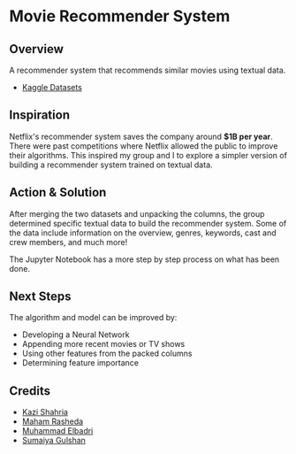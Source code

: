 # Movie Recommender System

## Overview
A recommender system that recommends similar movies using textual data.

- [Kaggle Datasets](https://www.kaggle.com/datasets/tmdb/tmdb-movie-metadata)

## Inspiration
Netflix's recommender system saves the company around **$1B per year**. There were past competitions where Netflix allowed the public to improve their algorithms. This inspired my group and I to explore a simpler version of building a recommender system trained on textual data.

## Action & Solution
After merging the two datasets and unpacking the columns, the group determined specific textual data to build the recommender system. Some of the data include information on the overview, genres, keywords, cast and crew members, and much more!

The Jupyter Notebook has a more step by step process on what has been done.

## Next Steps
The algorithm and model can be improved by:
- Developing a Neural Network
- Appending more recent movies or TV shows
- Using other features from the packed columns
- Determining feature importance

## Credits
- [Kazi Shahria](https://www.linkedin.com/in/kazishahria/)
- [Maham Rasheda](https://www.linkedin.com/in/mahamrasheda/)
- [Muhammad Elbadri](https://www.linkedin.com/in/muhammadelbadri/)
- [Sumaiya Gulshan](https://www.linkedin.com/in/sumaiya-gulshan-285289232/)